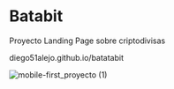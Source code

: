 # Batabit
Proyecto Landing Page sobre criptodivisas

diego51alejo.github.io/batatabit


![mobile-first_proyecto (1)](https://user-images.githubusercontent.com/71607449/116827315-fd01e480-ab5d-11eb-8a2f-53263177a35f.gif)


